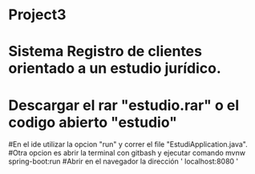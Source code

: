 # Project3
# Sistema Registro de clientes orientado a un estudio jurídico.
# Descargar el rar "estudio.rar" o el codigo abierto "estudio"
#En el ide utilizar la opcion "run" y correr el file "EstudiApplication.java". 
#Otra opcion es abrir la terminal con gitbash y ejecutar comando mvnw spring-boot:run
#Abrir en el navegador la dirección ' localhost:8080 '
